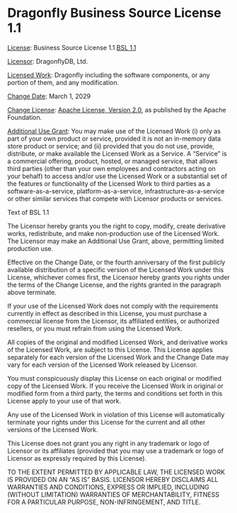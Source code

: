 # Dragonfly Business Source License 1.1

<u>License</u>: Business Source License 1.1 [BSL 1.1](https://spdx.org/licenses/BUSL-1.1.html)

<u>Licensor</u>: DragonflyDB, Ltd.

<u>Licensed Work</u>: Dragonfly including the software components, or any portion of them, and any modification.

<u>Change Date</u>: March 1, 2029

<u>Change License</u>: [Apache License, Version
2.0](https://www.apache.org/licenses/LICENSE-2.0), as published by the
Apache Foundation.

<u>Additional Use Grant</u>: You may make use of the Licensed Work (i) only as part of your own product or service, provided it is not an in-memory data store product or service; and (ii) provided that you do not use, provide, distribute, or make available the Licensed Work as a Service.
A “Service” is a commercial offering, product, hosted, or managed service, that allows third parties (other than your own employees and contractors acting on your behalf) to access and/or use the Licensed Work or a substantial set of the features or functionality of the Licensed Work to third parties as a software-as-a-service, platform-as-a-service, infrastructure-as-a-service or other similar services that compete with Licensor products or services.

Text of BSL 1.1

The Licensor hereby grants you the right to copy, modify, create
derivative works, redistribute, and make non-production use of the
Licensed Work. The Licensor may make an Additional Use Grant, above,
permitting limited production use.

Effective on the Change Date, or the fourth anniversary of the first
publicly available distribution of a specific version of the Licensed
Work under this License, whichever comes first, the Licensor hereby
grants you rights under the terms of the Change License, and the rights
granted in the paragraph above terminate.

If your use of the Licensed Work does not comply with the requirements
currently in effect as described in this License, you must purchase a
commercial license from the Licensor, its affiliated entities, or
authorized resellers, or you must refrain from using the Licensed Work.

All copies of the original and modified Licensed Work, and derivative
works of the Licensed Work, are subject to this License. This License
applies separately for each version of the Licensed Work and the Change
Date may vary for each version of the Licensed Work released by
Licensor.

You must conspicuously display this License on each original or modified
copy of the Licensed Work. If you receive the Licensed Work in original
or modified form from a third party, the terms and conditions set forth
in this License apply to your use of that work.

Any use of the Licensed Work in violation of this License will
automatically terminate your rights under this License for the current
and all other versions of the Licensed Work.

This License does not grant you any right in any trademark or logo of
Licensor or its affiliates (provided that you may use a trademark or
logo of Licensor as expressly required by this License).

TO THE EXTENT PERMITTED BY APPLICABLE LAW, THE LICENSED WORK IS PROVIDED
ON AN “AS IS” BASIS. LICENSOR HEREBY DISCLAIMS ALL WARRANTIES AND
CONDITIONS, EXPRESS OR IMPLIED, INCLUDING (WITHOUT LIMITATION)
WARRANTIES OF MERCHANTABILITY, FITNESS FOR A PARTICULAR PURPOSE,
NON-INFRINGEMENT, AND TITLE.
